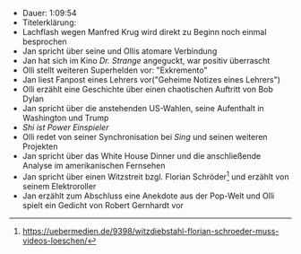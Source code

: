 - Dauer: 1:09:54
- Titelerklärung:
- Lachflash wegen Manfred Krug wird direkt zu Beginn noch einmal besprochen
- Jan spricht über seine und Ollis atomare Verbindung
- Jan hat sich im Kino *Dr. Strange* angeguckt, war positiv überrascht
- Olli stellt weiteren Superhelden vor: "Exkremento"
- Jan liest Fanpost eines Lehrers vor("Geheime Notizes eines Lehrers")
- Olli erzählt eine Geschichte über einen chaotischen Auftritt von Bob Dylan
- Jan spricht über die anstehenden US-Wahlen, seine Aufenthalt in Washington und Trump
- *Shi ist Power Einspieler*
- Olli redet von seiner Synchronisation bei *Sing* und seinen weiteren Projekten
- Jan spricht über das White House Dinner und die anschließende Analyse im amerikanischen Fernsehen
- Jan spricht über einen Witzstreit bzgl. Florian Schröder[^1] und erzählt von seinem Elektroroller
- Jan erzählt zum Abschluss eine Anekdote aus der Pop-Welt und Olli spielt ein Gedicht von Robert Gernhardt vor


[^1]: https://uebermedien.de/9398/witzdiebstahl-florian-schroeder-muss-videos-loeschen/
